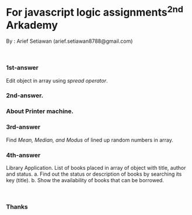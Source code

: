 <h1>For javascript logic assignments<sup>2nd</sup> Arkademy</h1>
<P>By : Arief Setiawan (arief.setiawan8788@gmail.com)</P>
<br>
<h3>1st-answer</h3>
<p>Edit object in array using <i>spread operator</i>.</p>
<h3>2nd-answer.<h3>
<p>About Printer machine.</p>
<h3>3rd-answer</h3>
<p>Find <i>Mean, Median, and Modus</i> of lined up random numbers in array.</p>
<h3>4th-answer</h3>
<p>Library Application. List of books placed in array of object with title, author and status. a. Find out the status or description of books by searching its key (title). b. Show the availability of books that can be borrowed.</p>
<br>
  <h3>Thanks</h3>
